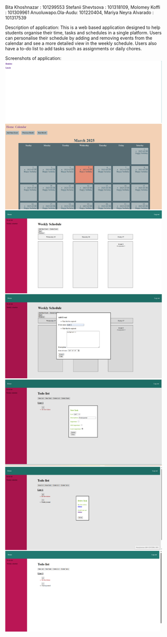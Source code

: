 Bita Khoshnazar : 101299553 
Stefanii Shevtsova : 101318109,
Molomey Koffi : 101309961
Anuoluwapo.Ola-Audu: 101220404, 
Mariya Neyra Alvarado : 101317539

Description of application:
This is a web based application designed to help students organise their time, tasks and schedules in a single platform.
Users can personalise their schedule by adding and removing events from the calendar and see a more detailed view in the weekly schedule. 
Users also have a to-do list to add tasks such as assignments or daily chores.

Screenshots of application: 
![Screenshot 1](img_1.png)
![Screenshot 2](img.png)
![img_5.png](img_5.png)
![img_2.png](img_2.png)
![img_3.png](img_3.png)
![img_4.png](img_4.png)
![img_6.png](img_6.png)


